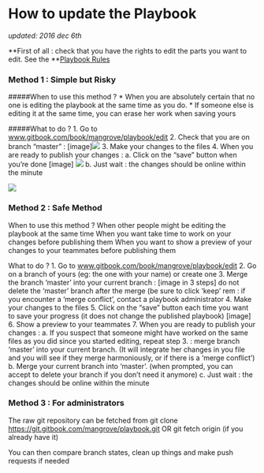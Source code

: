 
# How to update the Playbook

*updated: 2016 dec 6th*


**First of all : check that you have the rights to edit the parts you want to edit. See the **[Playbook Rules](mangrove.gitbooks.io/playbook/content/playbook.html)


### Method 1 : Simple but Risky

#####When to use this method ?
	* When you are absolutely certain that no one is editing the playbook at the same time as you do.
	* If someone else is editing it at the same time, you can erase her work when saving yours

#####What to do ?
	1. Go to www.gitbook.com/book/mangrove/playbook/edit
	2. Check that you are on branch “master” :
		[image]![](https://handbook.enspiral.com/images/contributing-3.png)
	3. Make your changes to the files
	4. When you are ready to publish your changes :
		a. Click on the “save” button when you’re done
			[image]  ![](http://handbook.enspiral.com/images/contributing-3.png)
		b. Just wait : the changes should be online within the minute


![](http://handbook.enspiral.com/images/contributing-3.png)



### Method 2 : Safe Method ###

When to use this method ? 
	When other people might be editing the playbook at the same time
	When you want take time to work on your changes before publishing them
	When you want to show a preview of your changes to your teammates before publishing them

What to do ?
	1. Go to www.gitbook.com/book/mangrove/playbook/edit
	2. Go on a branch of yours (eg: the one with your name) or create one
	3. Merge the branch ‘master’ into your current branch :
		[image in 3 steps]
		do not delete the ‘master’ branch after the merge (be sure to click ‘keep’
		rem : if you encounter a ‘merge conflict’, contact a playbook administrator
	4. Make your changes to the files
	5. Click on the “save” button each time you want to save your progress (it does not change the published playbook)
		[image]
	6. Show a preview to your teammates
	7. When you are ready to publish your changes :
		a. If you suspect that someone might have worked on the same files as you did since you started editing, repeat step 3. : merge branch ‘master’ into your current branch. (It will integrate her changes in you file and you will see if they merge harmoniously, or if there is a ‘merge conflict’)
		b. Merge your current branch into ‘master’. (when prompted, you can accept to delete your branch if you don’t need it anymore)
		c. Just wait : the changes should be online within the minute




### Method 3 : For administrators

The raw git repository can be fetched from
git clone https://git.gitbook.com/mangrove/playbook.git
OR
git fetch origin (if you already have it)

You can then compare branch states, clean up things and make push requests if needed

